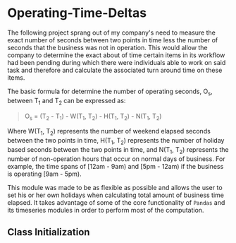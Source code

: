 # Operating-Time-Deltas

The following project sprang out of my company's need to measure the exact number of seconds between two points in time less the number of seconds that the business was not in operation. This would allow the company to determine the exact about of time certain items in its workflow had been pending during which there were individuals able to work on said task and therefore and calculate the associated turn around time on these items.

The basic formula for determine the number of operating seconds, O<sub>s</sub>, between T<sub>1</sub> and T<sub>2</sub> can be expressed as:

> O<sub>s</sub> = (T<sub>2</sub> - T<sub>1</sub>) - W(T<sub>1</sub>, T<sub>2</sub>) - H(T<sub>1</sub>, T<sub>2</sub>) - N(T<sub>1</sub>, T<sub>2</sub>)

Where W(T<sub>1</sub>, T<sub>2</sub>) represents the number of weekend elapsed seconds between the two points in time, H(T<sub>1</sub>, T<sub>2</sub>) represents the number of holiday based seconds between the two points in time, and N(T<sub>1</sub>, T<sub>2</sub>) represents the number of non-operation hours that occur on normal days of business. For example, the time spans of [12am - 9am) and [5pm - 12am) if the business is operating [9am - 5pm).

This module was made to be as flexible as possible and allows the user to set his or her own holidays when calculating total amount of business time elapsed. It takes advantage of some of the core functionality of `Pandas` and its timeseries modules in order to perform most of the computation.

## Class Initialization


